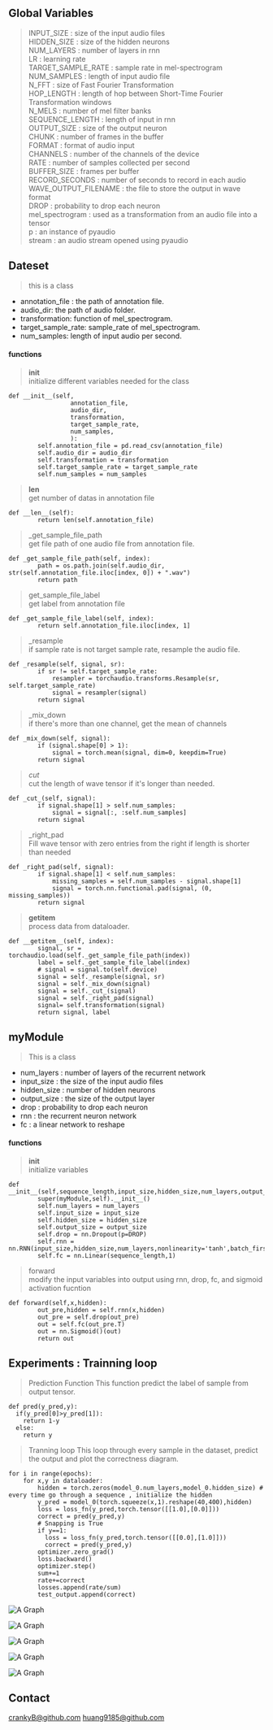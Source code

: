 
## Global Variables
> INPUT_SIZE : size of the input audio files <br/>
> HIDDEN_SIZE :  size of the hidden neurons<br/>
> NUM_LAYERS : number of layers in rnn<br/>
> LR : learning rate<br/>
> TARGET_SAMPLE_RATE : sample rate in mel-spectrogram<br/>
> NUM_SAMPLES : length of input audio file<br/>
> N_FFT : size of Fast Fourier Transformation <br/>
> HOP_LENGTH : length of hop between Short-Time Fourier Transformation windows<br/>
> N_MELS : number of mel filter banks<br/>
> SEQUENCE_LENGTH : length of input in rnn<br/>
> OUTPUT_SIZE : size of the output neuron<br/>
> CHUNK : number of frames in the buffer<br/>
> FORMAT : format of audio input <br/>
> CHANNELS : number of the channels of the device<br/>
> RATE : number of samples collected per second<br/>
> BUFFER_SIZE : frames per buffer<br/>
> RECORD_SECONDS : number of seconds to record in each audio<br/>
> WAVE_OUTPUT_FILENAME : the file to store the output in wave format<br/>
> DROP : probability to drop each neuron<br/>
> mel_spectrogram : used as a transformation from an audio file into a tensor<br/>
> p : an instance of pyaudio<br/>
> stream : an audio stream opened using pyaudio<br/>
## Dateset
> this is a class
* annotation_file : the path of annotation file.
* audio_dir: the path of audio folder.
* transformation: function of mel_spectrogram.
* target_sample_rate: sample_rate of mel_spectrogram.
* num_samples: length of input audio per second.
#### functions
>__init__ <br/>
initialize different variables needed for the class
```code
def __init__(self,
                 annotation_file,
                 audio_dir,
                 transformation,
                 target_sample_rate,
                 num_samples,
                 ):  
        self.annotation_file = pd.read_csv(annotation_file)
        self.audio_dir = audio_dir
        self.transformation = transformation
        self.target_sample_rate = target_sample_rate
        self.num_samples = num_samples 
```
>__len__ <br/>
get number of datas in annotation file
```code
def __len__(self):
        return len(self.annotation_file)
```
>_get_sample_file_path <br/>
get file path of one audio file from annotation file.
```code
def _get_sample_file_path(self, index):
        path = os.path.join(self.audio_dir, str(self.annotation_file.iloc[index, 0]) + ".wav")
        return path
```
>get_sample_file_label <br/>
get label from annotation file
```code
def _get_sample_file_label(self, index):
        return self.annotation_file.iloc[index, 1]
```
>_resample <br/>
if sample rate is not target sample rate, resample the audio file.
```code
def _resample(self, signal, sr):
        if sr != self.target_sample_rate:
            resampler = torchaudio.transforms.Resample(sr, self.target_sample_rate)
            signal = resampler(signal)
        return signal
```
>_mix_down <br/>
if there's more than one channel, get the mean of channels
```code
def _mix_down(self, signal):
        if (signal.shape[0] > 1):
            signal = torch.mean(signal, dim=0, keepdim=True)
        return signal
```
>_cut_ <br/>
cut the length of wave tensor if it's longer than needed.
```code
def _cut_(self, signal):
        if signal.shape[1] > self.num_samples:
            signal = signal[:, :self.num_samples]
        return signal
```
>_right_pad <br/>
Fill wave tensor with zero entries from the right if length is shorter than needed
```code
def _right_pad(self, signal):
        if signal.shape[1] < self.num_samples:
            missing_samples = self.num_samples - signal.shape[1]
            signal = torch.nn.functional.pad(signal, (0, missing_samples))
        return signal
```
>__getitem__ <br/>
process data from dataloader.
```code
def __getitem__(self, index):
        signal, sr = torchaudio.load(self._get_sample_file_path(index))
        label = self._get_sample_file_label(index)
        # signal = signal.to(self.device)
        signal = self._resample(signal, sr)
        signal = self._mix_down(signal)
        signal = self._cut_(signal)
        signal = self._right_pad(signal)
        signal= self.transformation(signal)
        return signal, label
```

## myModule
> This is a class
* num_layers : number of layers of the recurrent network
* input_size : the size of the input audio files
* hidden_size : number of hidden neurons
* output_size : the size of the output layer
* drop : probability to drop each neuron
* rnn : the recurrent neuron network
* fc : a linear network to reshape
  
#### functions
>__init__ <br/>
initialize variables
```code
def __init__(self,sequence_length,input_size,hidden_size,num_layers,output_size):
        super(myModule,self).__init__()
        self.num_layers = num_layers
        self.input_size = input_size
        self.hidden_size = hidden_size
        self.output_size = output_size
        self.drop = nn.Dropout(p=DROP)
        self.rnn = nn.RNN(input_size,hidden_size,num_layers,nonlinearity='tanh',batch_first=True)
        self.fc = nn.Linear(sequence_length,1)
```
>forward <br/>
modify the input variables into output using rnn, drop, fc, and sigmoid activation fucntion
```code
def forward(self,x,hidden):
        out_pre,hidden = self.rnn(x,hidden)
        out_pre = self.drop(out_pre)
        out = self.fc(out_pre.T)
        out = nn.Sigmoid()(out)
        return out
```

## Experiments : Trainning loop

>Prediction Function
This function predict the label of sample from output tensor.
```
def pred(y_pred,y):
  if(y_pred[0]>y_pred[1]):
    return 1-y
  else:
    return y
```
>Tranning loop
This loop through every sample in the dataset, predict the output and plot the correctness diagram.
```code
for i in range(epochs):
    for x,y in dataloader:
        hidden = torch.zeros(model_0.num_layers,model_0.hidden_size) # every time go through a sequence , initialize the hidden
        y_pred = model_0(torch.squeeze(x,1).reshape(40,400),hidden)
        loss = loss_fn(y_pred,torch.tensor([[1.0],[0.0]]))
        correct = pred(y_pred,y)
        # Snapping is True
        if y==1:
          loss = loss_fn(y_pred,torch.tensor([[0.0],[1.0]]))
          correct = pred(y_pred,y)
        optimizer.zero_grad()
        loss.backward()
        optimizer.step()
        sum+=1
        rate+=correct
        losses.append(rate/sum)
        test_output.append(correct)
```
![A Graph](Assets/Figures/Figure_1.png)

![A Graph](Assets/Figures/Figure_2.png)

![A Graph](Assets/Figures/Figure_3(False).png)

![A Graph](Assets/Figures/Figure_4(Live).png)

![A Graph](Assets/Figures/Figure_5(Live20).png)

## Contact

crankyB@github.com
huang9185@github.com
